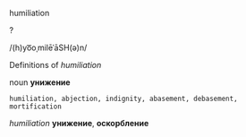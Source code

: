 humiliation

?

/(h)yo͞oˌmilēˈāSH(ə)n/

Definitions of _humiliation_

noun
**унижение**

    humiliation, abjection, indignity, abasement, debasement, mortification

_humiliation_
**унижение**, **оскорбление**